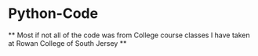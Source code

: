# Python-Code
** Most if not all of the code was from College course classes I have taken at Rowan College of South Jersey **
